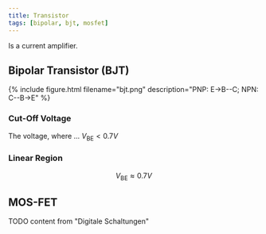 ```yaml
---
title: Transistor
tags: [bipolar, bjt, mosfet]
---
```


Is a current amplifier.


## Bipolar Transistor (BJT)
{% include figure.html filename="bjt.png" description="PNP: E->B--C; NPN: C--B->E" %}

### Cut-Off Voltage
The voltage, where ...
$V_{\mathrm{BE}} < 0.7V$

### Linear Region

$$V_{\mathrm{BE}} \approx 0.7V$$


## MOS-FET

TODO content from "Digitale Schaltungen"

